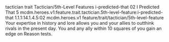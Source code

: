 <ability>
  <metadata>
    <class>tactician</class>
    <feature_type>trait</feature_type>
    <file_dpath>Tactician/5th-Level Features</file_dpath>
    <item_id>i-predicted-that</item_id>
    <item_index>02</item_index>
    <item_name>I Predicted That</item_name>
    <level>5</level>
    <scc>mcdm.heroes.v1:feature.trait.tactician.5th-level-feature:i-predicted-that</scc>
    <scdc>1.1.1:14.1.4.5:02</scdc>
    <source>mcdm.heroes.v1</source>
    <type>feature/trait/tactician/5th-level-feature</type>
  </metadata>
  <effects>
    <effect type="mundane">Your expertise in history and lore allows you and your allies to outthink rivals in the present day. You and any ally within 10 squares of you gain an edge on Reason tests.</effect>
  </effects>
</ability>
